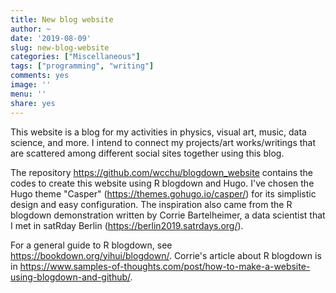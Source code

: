 ```yaml
---
title: New blog website
author: ~
date: '2019-08-09'
slug: new-blog-website
categories: ["Miscellaneous"]
tags: ["programming", "writing"]
comments: yes
image: ''
menu: ''
share: yes
---
```


This website is a blog for my activities in physics, visual art, music, data science, and more. I intend to connect my projects/art works/writings that are scattered among different social sites together using this blog.

The repository https://github.com/wcchu/blogdown_website contains the codes to create this website using R blogdown and Hugo. I've chosen the Hugo theme "Casper" (https://themes.gohugo.io/casper/) for its simplistic design and easy configuration. The inspiration also came from the R blogdown demonstration written by Corrie Bartelheimer, a data scientist that I met in satRday Berlin (https://berlin2019.satrdays.org/).

For a general guide to R blogdown, see https://bookdown.org/yihui/blogdown/. Corrie's article about R blogdown is in https://www.samples-of-thoughts.com/post/how-to-make-a-website-using-blogdown-and-github/.
